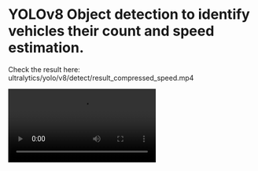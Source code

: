 <h1>YOLOv8 Object detection to identify vehicles their count and speed estimation.</h1>

Check the result here: ultralytics/yolo/v8/detect/result_compressed_speed.mp4

![Watch the video](ultralytics/yolo/v8/detect/result_compressed_speed.mp4)

